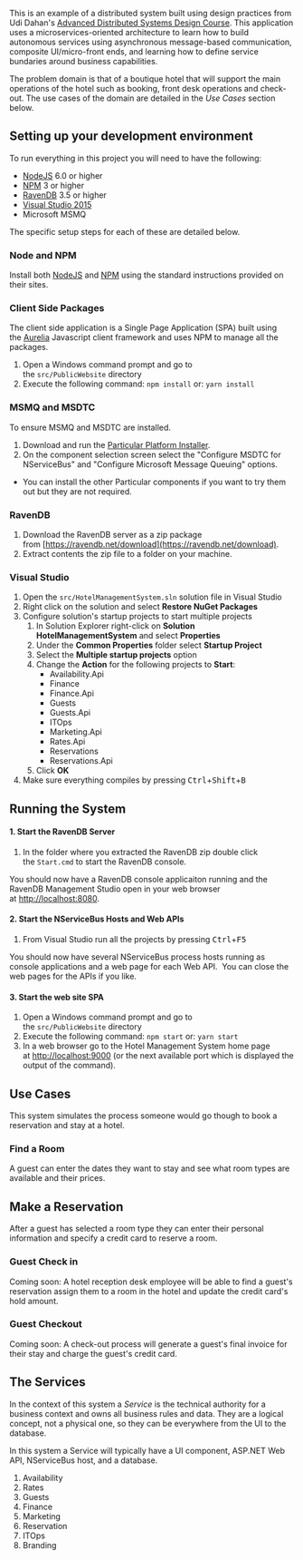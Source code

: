 This is an example of a distributed system built using design practices from
Udi Dahan's [Advanced Distributed Systems Design Course](https://particular.net/adsd "Advanced Distributed Systems Design Course").  This application uses a microservices-oriented architecture to learn how to build autonomous services using asynchronous message-based communication, composite UI/micro-front ends, and learning how to define service bundaries around business capabilities.

The problem domain is that of a boutique hotel that will support the main operations of the hotel such as booking, front desk operations and check-out.  The use cases of the domain are detailed in the *Use Cases* section below.

## Setting up your development environment

To run everything in this project you will need to have the following:

- [NodeJS](https://nodejs.org "NodeJS") 6.0 or higher
- [NPM](https://www.npmjs.com/ "NPM") 3 or higher
- [RavenDB](https://ravendb.net/download) 3.5 or higher
- [Visual Studio 2015](https://www.visualstudio.com/downloads/ "Visual Studio 2015")
- Microsoft MSMQ

The specific setup steps for each of these are detailed below.

### Node and NPM
Install both [NodeJS](https://nodejs.org "NodeJS") and [NPM](https://www.npmjs.com/ "NPM") using the standard instructions provided on their sites. 

### Client Side Packages
The client side application is a Single Page Application (SPA) built using the [Aurelia](http://aurelia.io/) Javascript client framework and uses NPM to manage all the packages.

1. Open a Windows command prompt and go to the `src/PublicWebsite` directory
1. Execute the following command: `npm install` or: `yarn install`

### MSMQ and MSDTC
To ensure MSMQ and MSDTC are installed.

1. Download and run the [Particular Platform Installer](https://particular.net/start-platform-download).
1. On the component selection screen select the "Configure MSDTC for NServiceBus" and "Configure Microsoft Message Queuing" options.
  - You can install the other Particular components if you want to try them out but they are not required.

### RavenDB

1. Download the RavenDB server as a zip package from [https://ravendb.net/download](https://ravendb.net/download).
1. Extract contents the zip file to a folder on your machine.

### Visual Studio

1. Open the `src/HotelManagementSystem.sln` solution file in Visual Studio
2. Right click on the solution and select **Restore NuGet Packages**
3. Configure solution's startup projects to start multiple projects
    1. In Solution Explorer right-click on **Solution HotelManagementSystem** and select **Properties**
    2. Under the **Common Properties** folder select **Startup Project**
    3. Select the **Multiple startup projects** option
    4. Change the **Action** for the following projects to **Start**:
       - Availability.Api
       - Finance
       - Finance.Api
       - Guests
       - Guests.Api
       - ITOps
       - Marketing.Api
       - Rates.Api
       - Reservations
       - Reservations.Api
    5. Click **OK**
4. Make sure everything compiles by pressing <kbd>Ctrl</kbd>+<kbd>Shift</kbd>+<kbd>B</kbd>

## Running the System

#### 1. Start the RavenDB Server

1. In the folder where you extracted the RavenDB zip double click the `Start.cmd` to start the RavenDB console.

You should now have a RavenDB console applicaiton running and the RavenDB Management Studio open in your web browser at [http://localhost:8080](http://localhost:8080).

#### 2. Start the NServiceBus Hosts and Web APIs

1. From Visual Studio run all the projects by pressing <kbd>Ctrl</kbd>+<kbd>F5</kbd>

You should now have several NServiceBus process hosts running as console applications and a web page for each Web API.  You can close the web pages for the APIs if you like.

#### 3. Start the web site SPA

1. Open a Windows command prompt and go to the `src/PublicWebsite` directory
1. Execute the following command: `npm start` or: `yarn start`
1. In a web browser go to the Hotel Management System home page at [http://localhost:9000](http://localhost:9000 "http://localhost:9000") (or the next available port which is displayed the output of the command).

## Use Cases
This system simulates the process someone would go though to book a reservation and stay at a hotel.

### Find a Room
A guest can enter the dates they want to stay and see what room types are available and their prices.

## Make a Reservation
After a guest has selected a room type they can enter their personal information and specify a credit card to reserve a room.

### Guest Check in
Coming soon:  A hotel reception desk employee will be able to find a guest's reservation assign them to a room in the hotel and update the credit card's hold amount.

### Guest Checkout
Coming soon:  A check-out process will generate a guest's final invoice for their stay and charge the guest's credit card.

## The Services
In the context of this system a *Service* is the technical authority for a business context and owns all business rules and data.  They are a logical concept, not a physical one, so they can be everywhere from the UI to the database.  

In this system a Service will typically have a UI component, ASP.NET Web API, NServiceBus host, and a database.

1. Availability
2. Rates
3. Guests
4. Finance
5. Marketing
6. Reservation
7. ITOps
8. Branding
